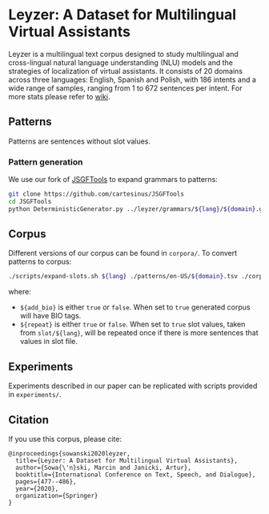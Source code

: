# Leyzer: A Dataset for Multilingual Virtual Assistants

Leyzer is a multilingual text corpus designed to study multilingual and cross-lingual natural language understanding (NLU) models and the strategies of localization of virtual assistants. It consists of 20 domains across three languages: English, Spanish and Polish, with 186 intents and a wide range of samples, ranging from 1 to 672 sentences per intent. For more stats please refer to [wiki](https://github.com/cartesinus/leyzer/wiki).

## Patterns

Patterns are sentences without slot values.

### Pattern generation

We use our fork of [JSGFTools](https://github.com/cartesinus/JSGFTools) to expand grammars to patterns:
```bash
git clone https://github.com/cartesinus/JSGFTools
cd JSGFTools
python DeterministicGenerator.py ../leyzer/grammars/${lang}/${domain}.gram > ../leyzer/patterns/${lang}/${domain}.tsv
```

## Corpus

Different versions of our corpus can be found in `corpora/`. To convert patterns to corpus:
```bash
./scripts/expand-slots.sh ${lang} ./patterns/en-US/${domain}.tsv ./corpora/0.1.0/${domain}.tsv ${add_bio} ${repeat}
```
where:
- `${add_bio}` is either `true` or `false`. When set to `true` generated corpus will have BIO tags.
- `${repeat}` is either `true` or `false`. When set to `true` slot values, taken from `slot/${lang}`, will be repeated once if there is more sentences that values in slot file.

## Experiments

Experiments described in our paper can be replicated with scripts provided in `experiments/`.

## Citation

If you use this corpus, please cite:
```
@inproceedings{sowanski2020leyzer,
  title={Leyzer: A Dataset for Multilingual Virtual Assistants},
  author={Sowa{\'n}ski, Marcin and Janicki, Artur},
  booktitle={International Conference on Text, Speech, and Dialogue},
  pages={477--486},
  year={2020},
  organization={Springer}
}
```

